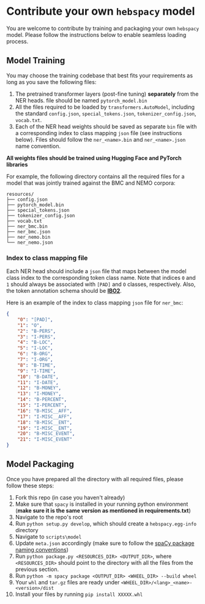 # Contribute your own `hebspacy` model
You are welcome to contribute by training and packaging your own `hebspacy` model. Please follow the instructions below to enable seamless loading process.

## Model Training
You may choose the training codebase that best fits your requirements as long as you save the following files:
1. The pretrained transformer layers (post-fine tuning) **separately** from the NER heads. file should be named `pytorch_model.bin`
2. All the files required to be loaded by `transformers.AutoModel`, including the standard `config.json`, `special_tokens.json`, `tokenizer_config.json`, `vocab.txt`.
3. Each of the NER head weights should be saved as separate `bin` file with a corresponding index to class mapping `json` file (see instructions below). Files should follow the `ner_<name>.bin` and `ner_<name>.json` name convention.

**All weights files should be trained using Hugging Face and PyTorch libraries**

For example, the following directory contains all the required files for a model that was jointly trained against the BMC and NEMO corpora:
````
resources/
├── config.json
├── pytorch_model.bin
├── special_tokens.json
├── tokenizer_config.json
├── vocab.txt
├── ner_bmc.bin
├── ner_bmc.json
├── ner_nemo.bin
└── ner_nemo.json
````

### Index to class mapping file
Each NER head should include a `json` file that maps between the model class index to the corresponding token class name.
Note that indices `0` and `1` should always be associated with `[PAD]` and `O` classes, respectively. Also, the token annotation schema should be [**IBO2**](https://en.wikipedia.org/wiki/Inside%E2%80%93outside%E2%80%93beginning_(tagging)).


Here is an example of the index to class mapping `json` file for `ner_bmc`:
````json
{
	"0": "[PAD]",
	"1": "O",
	"2": "B-PERS",
	"3": "I-PERS",
	"4": "B-LOC",
	"5": "I-LOC",
	"6": "B-ORG",
	"7": "I-ORG",
	"8": "B-TIME",
	"9": "I-TIME",
	"10": "B-DATE",
	"11": "I-DATE",
	"12": "B-MONEY",
	"13": "I-MONEY",
	"14": "B-PERCENT",
	"15": "I-PERCENT",
	"16": "B-MISC__AFF",
	"17": "I-MISC__AFF",
	"18": "B-MISC__ENT",
	"19": "I-MISC__ENT",
	"20": "B-MISC_EVENT",
	"21": "I-MISC_EVENT"
}
````

## Model Packaging
Once you have prepared all the directory with all required files, please follow these steps:
1. Fork this repo (in case you haven't already)
2. Make sure that `spacy` is installed in your running python environment (**make sure it is the same version as mentioned in requirements.txt**) 
3. Navigate to the repo's root
4. Run `python setup.py develop`, which should create a `hebspacy.egg-info` directory
5. Navigate to `scripts\model`
6. Update `meta.json` accordingly (make sure to follow the [spaCy package naming conventions](https://spacy.io/models#conventions))
7. Run `python package.py <RESOURCES_DIR> <OUTPUT_DIR>`, where `<RESOURCES_DIR>` should point to the directory with all the files from the previous section.
8. Run `python -m spacy package <OUTPUT_DIR> <WHEEL_DIR> --build wheel`
9. Your `whl` and `tar.gz` files are ready under `<WHEEL_DIR>/<lang>_<name>-<version>/dist`
10. Install your files by running `pip install XXXXX.whl`